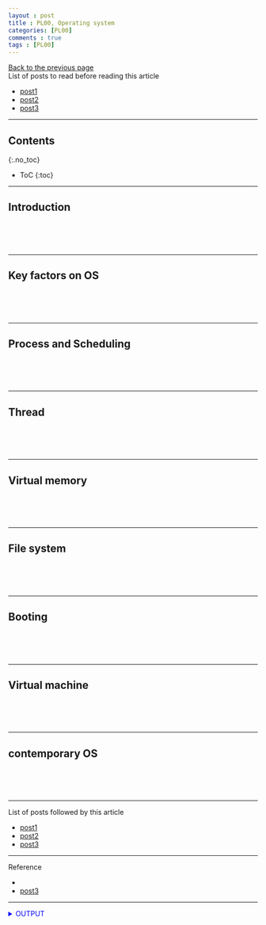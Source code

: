 ```yaml
---
layout : post
title : PL00, Operating system
categories: [PL00]
comments : true
tags : [PL00]
---
```

[Back to the previous page](https://userdyk-github.github.io/Study.html) <br>
List of posts to read before reading this article
- <a href='https://userdyk-github.github.io/'>post1</a>
- <a href='https://userdyk-github.github.io/'>post2</a>
- <a href='https://userdyk-github.github.io/'>post3</a>

---

## Contents
{:.no_toc}

* ToC
{:toc}

<hr class="division1">

## **Introduction**

<br><br><br>

<hr class="division2">

## **Key factors on OS**

<br><br><br>

<hr class="division2">

## **Process and Scheduling**

<br><br><br>

<hr class="division2">

## **Thread**

<br><br><br>

<hr class="division2">

## **Virtual memory**

<br><br><br>

<hr class="division2">

## **File system**

<br><br><br>

<hr class="division2">

## **Booting**

<br><br><br>

<hr class="division2">

## **Virtual machine**

<br><br><br>

<hr class="division2">

## **contemporary OS**

<br><br><br>

<hr class="division1">

List of posts followed by this article
- [post1](https://userdyk-github.github.io/)
- <a href='https://userdyk-github.github.io/'>post2</a>
- <a href='https://userdyk-github.github.io/'>post3</a>

---

Reference
- <a href='' target="_blank"></a>
- <a href='https://userdyk-github.github.io/'>post3</a>

---

<details markdown="1">
<summary class='jb-small' style="color:blue">OUTPUT</summary>
<hr class='division3'>
    <details markdown="1">
    <summary class='jb-small' style="color:red">OUTPUT</summary>
    <hr class='division3_1'>
    <hr class='division3_1'>
    </details>
<hr class='division3'>
</details>



